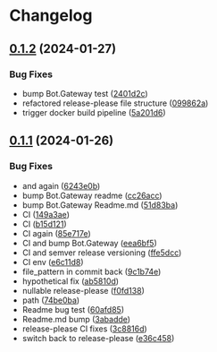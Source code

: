 # Changelog

## [0.1.2](https://github.com/Sillock-Inc/Dotbot/compare/bot.gateway-v0.1.1...bot.gateway-v0.1.2) (2024-01-27)


### Bug Fixes

* bump Bot.Gateway test ([2401d2c](https://github.com/Sillock-Inc/Dotbot/commit/2401d2c688b3f91fcd0b75c98bf8788900c3cf9b))
* refactored release-please file structure ([099862a](https://github.com/Sillock-Inc/Dotbot/commit/099862a01c29f586ebaf90baf1067054286da455))
* trigger docker build pipeline ([5a201d6](https://github.com/Sillock-Inc/Dotbot/commit/5a201d61dc5cec58d8af24f7ab48caa20a154b50))

## [0.1.1](https://github.com/Sillock-Inc/Dotbot/compare/bot.gateway-v0.1.0...bot.gateway-v0.1.1) (2024-01-26)


### Bug Fixes

* and again ([6243e0b](https://github.com/Sillock-Inc/Dotbot/commit/6243e0ba107132d1a77e7457cd8cf2836b6f2f89))
* bump Bot.Gateway readme ([cc26acc](https://github.com/Sillock-Inc/Dotbot/commit/cc26accf51322a4d19a1b214d5625748e944241d))
* bump Bot.Gateway Readme.md ([51d83ba](https://github.com/Sillock-Inc/Dotbot/commit/51d83ba2e2ae9f33434ad97589a348f8de330c12))
* CI ([149a3ae](https://github.com/Sillock-Inc/Dotbot/commit/149a3ae76723b65b462ce0e879acc36146d3723b))
* CI ([b15d121](https://github.com/Sillock-Inc/Dotbot/commit/b15d1215b104ca050f9cf12027d2610b49090644))
* CI again ([85e717e](https://github.com/Sillock-Inc/Dotbot/commit/85e717e1bc90a3e56a4aeed52832d408a7ca8382))
* CI and bump Bot.Gateway ([eea6bf5](https://github.com/Sillock-Inc/Dotbot/commit/eea6bf5aca084e57a4543bf47c2db5469004f80d))
* CI and semver release versioning ([ffe5dcc](https://github.com/Sillock-Inc/Dotbot/commit/ffe5dccca92e99b2e0bbfb3d5c62a10ba6e1d447))
* CI env ([e6c11d8](https://github.com/Sillock-Inc/Dotbot/commit/e6c11d8cea6c9ce76b6c3cce8147772dd8470bde))
* file_pattern in commit back ([9c1b74e](https://github.com/Sillock-Inc/Dotbot/commit/9c1b74edea2c5d0664f2041a886ee3745990db31))
* hypothetical fix ([ab5810d](https://github.com/Sillock-Inc/Dotbot/commit/ab5810d7ac6e1744840ef74b1cadfcc0e4b95445))
* nullable release-please ([f0fd138](https://github.com/Sillock-Inc/Dotbot/commit/f0fd138ad0b0f7c3e1b4d13c38b4c96a83b8d519))
* path ([74be0ba](https://github.com/Sillock-Inc/Dotbot/commit/74be0bab3ade02e3f7e465dff2d9d7a166c052f7))
* Readme bug test ([60afd85](https://github.com/Sillock-Inc/Dotbot/commit/60afd853784f6cdcbf103647e15eb31345c554e2))
* Readme.md bump ([3abadde](https://github.com/Sillock-Inc/Dotbot/commit/3abaddedd770fd40ef20dad32b810673d9210c1c))
* release-please CI fixes ([3c8816d](https://github.com/Sillock-Inc/Dotbot/commit/3c8816d357b6232e0691fea5783ca22f22c05064))
* switch back to release-please ([e36c458](https://github.com/Sillock-Inc/Dotbot/commit/e36c4581769758192105f391e6fef5c355d190f1))
